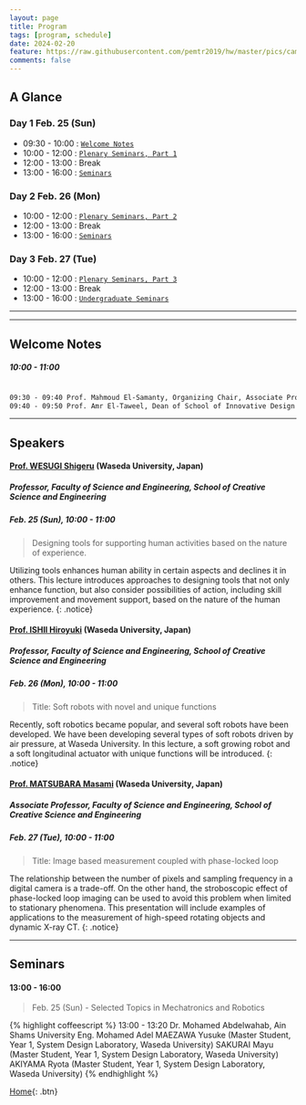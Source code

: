 ```yaml
---
layout: page
title: Program
tags: [program, schedule]
date: 2024-02-20
feature: https://raw.githubusercontent.com/pemtr2019/hw/master/pics/campushq2.jpg
comments: false
---
```



## A Glance

### Day 1 Feb. 25 (Sun)

* 09:30 - 10:00 : [`Welcome Notes`](#welcome-notes)
* 10:00 - 12:00 : [`Plenary Seminars, Part 1`](#prof-wesugi-shigeru-waseda-university-japan)
* 12:00 - 13:00 : Break
* 13:00 - 16:00 : [`Seminars`](#prof-miyashita-tomoyuki-waseda-university-japan)

### Day 2 Feb. 26 (Mon)

* 10:00 - 12:00 : [`Plenary Seminars, Part 2`](#prof-ishii-hiroyuki-waseda-university-japan)
* 12:00 - 13:00 : Break
* 13:00 - 16:00 : [`Seminars`](#tutorials)

### Day 3 Feb. 27 (Tue)

* 10:00 - 12:00 : [`Plenary Seminars, Part 3`](#prof-matsubara-masami-waseda-university-japan)
* 12:00 - 13:00 : Break
* 13:00 - 16:00 : [`Undergraduate Seminars`](#laboratory-sessions)

---
---

## Welcome Notes
##### 10:00 - 11:00

~~~ html

09:30 - 09:40 Prof. Mahmoud El-Samanty, Organizing Chair, Associate Professor at The Department of Mechatronics and Robotics, E-JUST
09:40 - 09:50 Prof. Amr El-Taweel, Dean of School of Innovative Design Engineering, E-JUST

~~~

---


## Speakers


#### [Prof. WESUGI Shigeru](https://www.wesugi.mech.waseda.ac.jp) (Waseda University, Japan)
##### Professor, Faculty of Science and Engineering, School of Creative Science and Engineering
##### Feb. 25 (Sun), 10:00 - 11:00
> Designing tools for supporting human activities based on the nature of experience.

Utilizing tools enhances human ability in certain aspects and declines it in others. This lecture introduces approaches to designing tools that not only enhance function, but also consider possibilities of action, including skill improvement and movement support, based on the nature of the human experience.
{: .notice}
 


#### [Prof. ISHII Hiroyuki](http://www.ishii.mmech.waseda.ac.jp/) (Waseda University, Japan)
##### Professor, Faculty of Science and Engineering, School of Creative Science and Engineering
##### Feb. 26 (Mon), 10:00 - 11:00

> Title: Soft robots with novel and unique functions

Recently, soft robotics became popular, and several soft robots have been developed. We have been developing several types of soft robots driven by air pressure, at Waseda University. In this lecture, a soft growing robot and a soft longitudinal actuator with unique functions will be introduced.
{: .notice}



#### [Prof. MATSUBARA Masami]() (Waseda University, Japan)
##### Associate Professor, Faculty of Science and Engineering, School of Creative Science and Engineering
##### Feb. 27 (Tue), 10:00 - 11:00

> Title: Image based measurement coupled with phase-locked loop

The relationship between the number of pixels and sampling frequency in a digital camera is a trade-off. On the other hand, the stroboscopic effect of phase-locked loop imaging can be used to avoid this problem when limited to stationary phenomena. This presentation will include examples of applications to the measurement of high-speed rotating objects and dynamic X-ray CT.
{: .notice}



---


## Seminars
#### 13:00 - 16:00

> Feb. 25 (Sun) - Selected Topics in Mechatronics and Robotics

{% highlight coffeescript %}
13:00 - 13:20 Dr. Mohamed Abdelwahab, Ain Shams University
Eng. Mohamed Adel
MAEZAWA Yusuke (Master Student, Year 1, System Design Laboratory, Waseda University)
SAKURAI Mayu (Master Student, Year 1, System Design Laboratory, Waseda University)
AKIYAMA Ryota (Master Student, Year 1, System Design Laboratory, Waseda University)
{% endhighlight %}




[Home](https://pemtr2024.github.io){: .btn}


